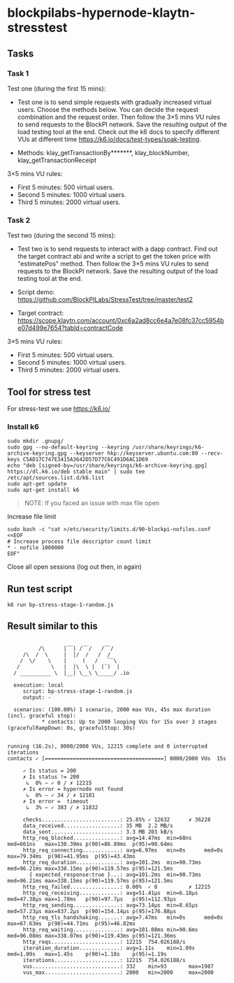 # blockpilabs-hypernode-klaytn-stresstest


## Tasks

### Task 1
Test one (during the first 15 mins): 
 - Test one is to send simple requests with gradually increased virtual users. Choose the methods below. You can decide the request combination and the request order. Then follow the 3×5 mins VU rules to send requests to the BlockPI network. Save the resulting output of the load testing tool at the end. Check out the k6 docs to specify different VUs at different time https://k6.io/docs/test-types/soak-testing.

 - Methods: klay_getTransactionBy*******, klay_blockNumber, klay_getTransactionReceipt

3×5 mins VU rules:
 - First 5 minutes: 500 virtual users.
 - Second 5 minutes: 1000 virtual users. 
 - Third 5 minutes: 2000 virtual users.

### Task 2

Test two (during the second 15 mins):
 - Test two is to send requests to interact with a dapp contract. Find out the target contract abi and write a script to get the token price with "estimatePos" method. Then follow the 3×5 mins VU rules to send requests to the BlockPI network. Save the resulting output of the load testing tool at the end. 

 - Script demo: https://github.com/BlockPILabs/StressTest/tree/master/test2
 - Target contract: https://scope.klaytn.com/account/0xc6a2ad8cc6e4a7e08fc37cc5954be07d499e7654?tabId=contractCode

3×5 mins VU rules:
 - First 5 minutes: 500 virtual users.
 - Second 5 minutes: 1000 virtual users.
 - Third 5 minutes: 2000 virtual users.

## Tool for stress test
For stress-test we use https://k6.io/

### Install k6
```
sudo mkdir .gnupg/
sudo gpg --no-default-keyring --keyring /usr/share/keyrings/k6-archive-keyring.gpg --keyserver hkp://keyserver.ubuntu.com:80 --recv-keys C5AD17C747E3415A3642D57D77C6C491D6AC1D69
echo "deb [signed-by=/usr/share/keyrings/k6-archive-keyring.gpg] https://dl.k6.io/deb stable main" | sudo tee /etc/apt/sources.list.d/k6.list
sudo apt-get update
sudo apt-get install k6
```

>  NOTE:
If you faced an issue with max file open

Increase file limit
```
sudo bash -c "cat >/etc/security/limits.d/90-blockpi-nofiles.conf <<EOF
# Increase process file descriptor count limit
* - nofile 1000000
EOF"
```
Close all open sessions (log out then, in again)


## Run test script

```
k6 run bp-stress-stage-1-random.js
```

## Result similar to this

```

          /\      |‾‾| /‾‾/   /‾‾/   
     /\  /  \     |  |/  /   /  /    
    /  \/    \    |     (   /   ‾‾\  
   /          \   |  |\  \ |  (‾)  | 
  / __________ \  |__| \__\ \_____/ .io

  execution: local
     script: bp-stress-stage-1-random.js
     output: -

  scenarios: (100.00%) 1 scenario, 2000 max VUs, 45s max duration (incl. graceful stop):
           * contacts: Up to 2000 looping VUs for 15s over 3 stages (gracefulRampDown: 0s, gracefulStop: 30s)


running (16.2s), 0000/2000 VUs, 12215 complete and 0 interrupted iterations
contacts ✓ [======================================] 0000/2000 VUs  15s

     ✓ Is status = 200
     ✗ Is status != 200
      ↳  0% — ✓ 0 / ✗ 12215
     ✗ Is error = hypernode not found
      ↳  0% — ✓ 34 / ✗ 12181
     ✗ Is error =  timeout
      ↳  3% — ✓ 383 / ✗ 11832

     checks.........................: 25.85% ✓ 12632      ✗ 36228 
     data_received..................: 35 MB  2.2 MB/s
     data_sent......................: 3.3 MB 203 kB/s
     http_req_blocked...............: avg=14.47ms  min=68ns    med=661ns   max=130.39ms p(90)=86.89ms  p(95)=90.64ms 
     http_req_connecting............: avg=6.97ms   min=0s      med=0s      max=79.34ms  p(90)=41.95ms  p(95)=43.43ms 
     http_req_duration..............: avg=101.2ms  min=90.73ms med=96.21ms max=338.15ms p(90)=119.57ms p(95)=121.5ms 
       { expected_response:true }...: avg=101.2ms  min=90.73ms med=96.21ms max=338.15ms p(90)=119.57ms p(95)=121.5ms 
     http_req_failed................: 0.00%  ✓ 0          ✗ 12215 
     http_req_receiving.............: avg=51.41µs  min=6.18µs  med=47.38µs max=1.78ms   p(90)=97.7µs   p(95)=112.93µs
     http_req_sending...............: avg=73.14µs  min=8.65µs  med=57.23µs max=837.2µs  p(90)=154.14µs p(95)=176.88µs
     http_req_tls_handshaking.......: avg=7.47ms   min=0s      med=0s      max=67.63ms  p(90)=44.71ms  p(95)=46.82ms 
     http_req_waiting...............: avg=101.08ms min=90.6ms  med=96.08ms max=338.07ms p(90)=119.43ms p(95)=121.36ms
     http_reqs......................: 12215  754.026188/s
     iteration_duration.............: avg=1.11s    min=1.09s   med=1.09s   max=1.45s    p(90)=1.18s    p(95)=1.19s   
     iterations.....................: 12215  754.026188/s
     vus............................: 332    min=93       max=1987
     vus_max........................: 2000   min=2000     max=2000

```
